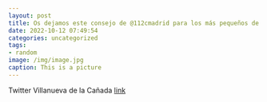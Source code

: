 ```yaml
---
layout: post
title: Os dejamos este consejo de @112cmadrid para los más pequeños de la casa. Es muy importante que sepan a qué número llamar en caso...
date: 2022-10-12 07:49:54
categories: uncategorized
tags:
- random
image: /img/image.jpg
caption: This is a picture
---
```

Twitter Villanueva de la Cañada [link](https://twitter.com/AytoVDLCanada/status/1579811801315037185)
